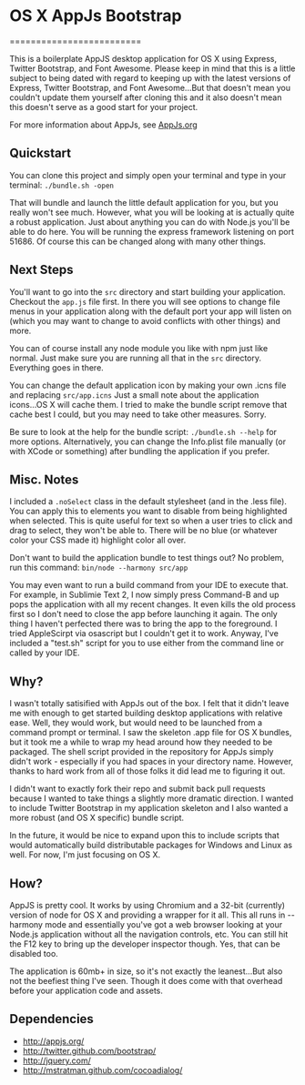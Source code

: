 # OS X AppJs Bootstrap
=========================

This is a boilerplate AppJS desktop application for OS X using Express, Twitter Bootstrap, and Font Awesome.
Please keep in mind that this is a little subject to being dated with regard to keeping up with the latest
versions of Express, Twitter Bootstrap, and Font Awesome...But that doesn't mean you couldn't update them
yourself after cloning this and it also doesn't mean this doesn't serve as a good start for your project.

For more information about AppJs, see [AppJs.org](http://www.appjs.org)

## Quickstart

You can clone this project and simply open your terminal and type in your terminal:
```./bundle.sh -open```

That will bundle and launch the little default application for you, but you really won't see much.
However, what you will be looking at is actually quite a robust application.
Just about anything you can do with Node.js you'll be able to do here. You will be running the
express framework listening on port 51686. Of course this can be changed along with many other things.

## Next Steps

You'll want to go into the ```src``` directory and start building your application.
Checkout the ```app.js``` file first. In there you will see options to change file menus in your
application along with the default port your app will listen on (which you may want to change to
avoid conflicts with other things) and more.

You can of course install any node module you like with npm just like normal. Just make sure
you are running all that in the ```src``` directory. Everything goes in there.

You can change the default application icon by making your own .icns file and replacing ```src/app.icns```
Just a small note about the application icons...OS X will cache them. I tried to make the bundle script
remove that cache best I could, but you may need to take other measures. Sorry.

Be sure to look at the help for the bundle script: ```./bundle.sh --help``` for more options.
Alternatively, you can change the Info.plist file manually (or with XCode or something) after
bundling the application if you prefer.

## Misc. Notes

I included a ```.noSelect``` class in the default stylesheet (and in the .less file). You can apply
this to elements you want to disable from being highlighted when selected. This is quite useful for text
so when a user tries to click and drag to select, they won't be able to. There will be no blue (or whatever
color your CSS made it) highlight color all over.

Don't want to build the application bundle to test things out? No problem, run this command:
```bin/node --harmony src/app```

You may even want to run a build command from your IDE to execute that. For example, in Sublimie Text 2,
I now simply press Command-B and up pops the application with all my recent changes. It even kills the old
process first so I don't need to close the app before launching it again. The only thing I haven't perfected
there was to bring the app to the foreground. I tried AppleScirpt via osascript but I couldn't get it to work.
Anyway, I've included a "test.sh" script for you to use either from the command line or called by your IDE.

## Why?

I wasn't totally satisified with AppJs out of the box. I felt that it didn't leave me with enough to
get started building desktop applications with relative ease. Well, they would work, but would need
to be launched from a command prompt or terminal. I saw the skeleton .app file for OS X bundles, but
it took me a while to wrap my head around how they needed to be packaged. The shell script provided
in the repository for AppJs simply didn't work - especially if you had spaces in your directory name.
However, thanks to hard work from all of those folks it did lead me to figuring it out.

I didn't want to exactly fork their repo and submit back pull requests because I wanted to take things
a slightly more dramatic direction. I wanted to include Twitter Bootstrap in my application skeleton
and I also wanted a more robust (and OS X specific) bundle script.

In the future, it would be nice to expand upon this to include scripts that would automatically
build distributable packages for Windows and Linux as well. For now, I'm just focusing on OS X.

## How?

AppJS is pretty cool. It works by using Chromium and a 32-bit (currently) version of node for OS X
and providing a wrapper for it all. This all runs in --harmony mode and essentially you've got
a web browser looking at your Node.js application without all the navigation controls, etc.
You can still hit the F12 key to bring up the developer inspector though.
Yes, that can be disabled too.

The application is 60mb+ in size, so it's not exactly the leanest...But also not the beefiest
thing I've seen. Though it does come with that overhead before your application code and assets.

## Dependencies

* <http://appjs.org/>
* <http://twitter.github.com/bootstrap/>
* <http://jquery.com/>
* <http://mstratman.github.com/cocoadialog/>

